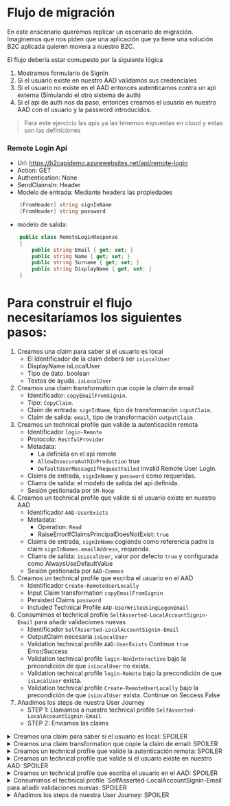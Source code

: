 # Flujo de migración

En este enscenario queremos replicar un escenario de migración. 
Imaginemos que nos piden que una aplicación que ya tiene una solución B2C aplicada quieren movera a nuestro B2C.

El flujo debería estar comupesto por la siguiente lógica

1. Mostramos formulario de SignIn
2. Si el usuario existe en nuestro AAD validamos sus credenciales
3. Si el usuario no existe en el AAD entonces autenticamos contra un api externa (Simulando el otro sistema de auth)
4. Si el api de auth nos da paso, entonces creamos el usuario en nuestro AAD con el usuario y la password introducidos.


> Para este ejercicio las apis ya las tenemos expuestas en cloud y estas son las definiciones

### Remote Login Api

- Url: https://b2capidemo.azurewebsites.net/api/remote-login
- Action: GET
- Authentication: None
- SendClaimsIn: Header
- Modelo de entrada: Mediante headers las propiedades

```c#
    [FromHeader] string signInName
    [FromHeader] string password
```

- modelo de salida:

```c#
    public class RemoteLoginResponse
    {
        public string Email { get; set; }
        public string Name { get; set; }
        public string Surname { get; set; }
        public string DisplayName { get; set; }
    }
```


# Para construir el flujo necesitaríamos los siguientes pasos:

1. Creamos una claim para saber si el usuario es local
    - El Identificador de la claim deberá ser `isLocalUser`
    - DisplayName isLocalUser
    - Tipo de dato. boolean
    - Textos de ayuda. `isLocalUser`
2. Creamos una claim transformation que copie la claim de email
    - Identificador: `copyEmailFromSignin`.
    - Tipo: `CopyClaim`.
    - Claim de entrada: `signInName`, tipo de transformación `inputClaim`.
    - Claim de salida: `email`, tipo de transformación `outputClaim`
3. Creamos un technical profile que valide la autenticación remota
    - Identificador `login-Remote`
    - Protocolo: `RestfulProvider`
    - Metadata:
        + La definida en el api remote
        + `AllowInsecureAuthInProduction` true
        + `DefaultUserMessageIfRequestFailed` Invalid Remote User Login.
    - Claims de entrada, `signInName` y `password` como requeridas.
    - Cliams de salida: el modelo de salida del api definida.
    - Sesión gestionada por `SM-Noop`
4. Creamos un technical profile que valide si el usuario existe en nuestro AAD
    - Identificador `AAD-UserExists`
    - Metadata:
        + Operation: `Read`
        + RaiseErrorIfClaimsPrincipalDoesNotExist: `true`
    - Claims de entrada, `signInName` cogiendo como referencia padre la claim `signInNames.emailAddress`, requerida.
    - Cliams de salida: `isLocalUser`, valor por defecto `true` y configurada como AlwaysUseDefaultValue
    - Sesión gestionada por `AAD-Common`
5. Creamos un technical profile que escriba el usuario en el AAD
    - Identificador `Create-RemoteUserLocally`
    - Input Claim transformation `copyEmailFromSignin`
    - Persisted Claims `password`
    - Included Technical Profile `AAD-UserWriteUsingLogonEmail`
6. Consumimos el technical profile `SelfAsserted-LocalAccountSignin-Email` para añadir validaciones nuevas
    - Identificador `SelfAsserted-LocalAccountSignin-Email`
    - OutputClaim necesaria `isLocalUser`
    - Validation technical profile `AAD-UserExists` Continue `true` Error/Success
    - Validation technical profile `login-NonInteractive` bajo la precondición de que `isLocalUser` no exista.
    - Validation technical profile `login-Remote` bajo la precondición de que `isLocalUser` exista.
    - Validation technical profile `Create-RemoteUserLocally` bajo la precondición de que `isLocalUser` exista. Continue on Seccess False
7. Añadimos los steps de nuestra User Journey
    - STEP 1: Llamamos a nuestro technical profile `SelfAsserted-LocalAccountSignin-Email`
    - STEP 2: Enviamos las claims

<details>
   <summary>Creamos una claim para saber si el usuario es local: SPOILER</summary>
   <div class="description">

```xml
  <ClaimType Id="isLocalUser">
    <DisplayName>isLocalUser</DisplayName>
    <DataType>boolean</DataType>
    <UserHelpText />
  </ClaimType>
```
   </div>
</details>

<details>
   <summary>Creamos una claim transformation que copie la claim de email: SPOILER</summary>
   <div class="description">

```xml
  <ClaimsTransformation Id="copyEmailFromSignin" TransformationMethod="CopyClaim">
    <InputClaims>
      <InputClaim ClaimTypeReferenceId="signInName" TransformationClaimType="inputClaim" />
    </InputClaims>
    <OutputClaims>
      <OutputClaim ClaimTypeReferenceId="email" TransformationClaimType="outputClaim" />
    </OutputClaims>
  </ClaimsTransformation>
```
   </div>
</details>

<details>
   <summary>Creamos un technical profile que valide la autenticación remota: SPOILER</summary>
   <div class="description">

```xml
    <TechnicalProfile Id="login-Remote">
      <DisplayName>Remote Account SignIn</DisplayName>
      <Protocol Name="Proprietary" Handler="Web.TPEngine.Providers.RestfulProvider, Web.TPEngine, Version=1.0.0.0, Culture=neutral, PublicKeyToken=null" />
      <Metadata>
        <Item Key="ServiceUrl">https://b2capidemo.azurewebsites.net/api/remote-login</Item>
        <Item Key="AuthenticationType">None</Item>
        <Item Key="SendClaimsIn">Header</Item>
        <Item Key="AllowInsecureAuthInProduction">true</Item>
        <Item Key="DefaultUserMessageIfRequestFailed">Invalid Remote User Login.</Item>
      </Metadata>
      <InputClaims>
        <InputClaim ClaimTypeReferenceId="signInName" Required="true" />
        <InputClaim ClaimTypeReferenceId="password" Required="true" />
      </InputClaims>
      <OutputClaims>
        <OutputClaim ClaimTypeReferenceId="email" PartnerClaimType="email" />
        <OutputClaim ClaimTypeReferenceId="displayName" PartnerClaimType="displayName" />
        <OutputClaim ClaimTypeReferenceId="givenName" PartnerClaimType="name" />
        <OutputClaim ClaimTypeReferenceId="surname" PartnerClaimType="surname" />
      </OutputClaims>
      <UseTechnicalProfileForSessionManagement ReferenceId="SM-Noop" />
    </TechnicalProfile>
    <TechnicalProfile Id="Create-RemoteUserLocally">
      <DisplayName>Create Remote Account Locally</DisplayName>
      <InputClaimsTransformations>
        <InputClaimsTransformation ReferenceId="copyEmailFromSignin" />
      </InputClaimsTransformations>
      <PersistedClaims>
        <PersistedClaim ClaimTypeReferenceId="password" PartnerClaimType="password" />
      </PersistedClaims>            
      <IncludeTechnicalProfile ReferenceId="AAD-UserWriteUsingLogonEmail" />
    </TechnicalProfile>
```
   </div>
</details>

<details>
   <summary>Creamos un technical profile que valide si el usuario existe en nuestro AAD: SPOILER</summary>
   <div class="description">

```xml
    <TechnicalProfile Id="AAD-UserExists">
      <Metadata>
        <Item Key="Operation">Read</Item>
        <Item Key="RaiseErrorIfClaimsPrincipalDoesNotExist">true</Item>
      </Metadata>
      <IncludeInSso>false</IncludeInSso>
      <InputClaims>
        <InputClaim ClaimTypeReferenceId="signInName" PartnerClaimType="signInNames.emailAddress" Required="true" />
      </InputClaims>
      <OutputClaims>
        <OutputClaim ClaimTypeReferenceId="isLocalUser" DefaultValue="true" AlwaysUseDefaultValue="true" />
      </OutputClaims>
      <IncludeTechnicalProfile ReferenceId="AAD-Common" />
    </TechnicalProfile>
```
   </div>
</details>

<details>
   <summary>Creamos un technical profile que escriba el usuario en el AAD: SPOILER</summary>
   <div class="description">

```xml
    <TechnicalProfile Id="Create-RemoteUserLocally">
      <DisplayName>Create Remote Account Locally</DisplayName>
      <InputClaimsTransformations>
        <InputClaimsTransformation ReferenceId="copyEmailFromSignin" />
      </InputClaimsTransformations>
      <PersistedClaims>
        <PersistedClaim ClaimTypeReferenceId="password" PartnerClaimType="password" />
      </PersistedClaims>            
      <IncludeTechnicalProfile ReferenceId="AAD-UserWriteUsingLogonEmail" />
    </TechnicalProfile>
```
   </div>
</details>

<details>
   <summary>Consumimos el technical profile `SelfAsserted-LocalAccountSignin-Email` para añadir validaciones nuevas: SPOILER</summary>
   <div class="description">

```xml
<TechnicalProfile Id="SelfAsserted-LocalAccountSignin-Email">
      <DisplayName>Local Account Signin</DisplayName>
      <OutputClaims>
        <OutputClaim ClaimTypeReferenceId="isLocalUser" />
      </OutputClaims>
      <ValidationTechnicalProfiles>
        <ValidationTechnicalProfile ReferenceId="AAD-UserExists" ContinueOnError="true" ContinueOnSuccess="true" />
        <!-- If 'isLocalUser' equals 'True' Login Locally -->
        <ValidationTechnicalProfile ReferenceId="login-NonInteractive">
          <Preconditions>
            <Precondition Type="ClaimsExist" ExecuteActionsIf="false">
              <Value>isLocalUser</Value>
              <Action>SkipThisValidationTechnicalProfile</Action>
            </Precondition>
          </Preconditions>
        </ValidationTechnicalProfile>
        <!-- If 'isLocalUser' equals 'False' Login Remotely (Migrate User) -->
        <ValidationTechnicalProfile ReferenceId="login-Remote">
          <Preconditions>
            <Precondition Type="ClaimsExist" ExecuteActionsIf="true">
              <Value>isLocalUser</Value>
              <Action>SkipThisValidationTechnicalProfile</Action>
            </Precondition>
          </Preconditions>
        </ValidationTechnicalProfile>
        <!-- Set to Continue on success - false so as not rto try to re-apply login-Noninteractive from inhertance -->
        <ValidationTechnicalProfile ReferenceId="Create-RemoteUserLocally" ContinueOnSuccess="false"> 
          <Preconditions>
            <Precondition Type="ClaimEquals" ExecuteActionsIf="true">
              <Value>isLocalUser</Value>
              <Value>True</Value>
              <Action>SkipThisValidationTechnicalProfile</Action>
            </Precondition>
          </Preconditions>
        </ValidationTechnicalProfile>
      </ValidationTechnicalProfiles>
    </TechnicalProfile>
```
   </div>
</details>

<details>
   <summary>Añadimos los steps de nuestra User Journey: SPOILER</summary>
   <div class="description">

```xml
    <OrchestrationStep Order="1" Type="ClaimsExchange">
      <ClaimsExchanges>
        <ClaimsExchange Id="LocalAccountSigninEmailExchange" TechnicalProfileReferenceId="SelfAsserted-LocalAccountSignin-Email" />
      </ClaimsExchanges>
    </OrchestrationStep>
    <!-- This step reads any user attributes that we may not have received when authenticating using ESTS so they can be sent 
      in the token. -->
    <OrchestrationStep Order="2" Type="ClaimsExchange">
      <ClaimsExchanges>
        <ClaimsExchange Id="AADUserReadWithObjectId" TechnicalProfileReferenceId="AAD-UserReadUsingObjectId" />
      </ClaimsExchanges>
    </OrchestrationStep>

    <OrchestrationStep Order="3" Type="SendClaims" CpimIssuerTechnicalProfileReferenceId="JwtIssuer" />
```
   </div>
</details>